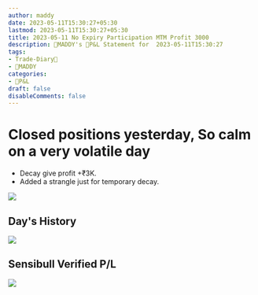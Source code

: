 ```yaml
---
author: maddy
date: 2023-05-11T15:30:27+05:30
lastmod: 2023-05-11T15:30:27+05:30
title: 2023-05-11 No Expiry Participation MTM Profit 3000
description: 🧔MADDY's 💸P&L Statement for  2023-05-11T15:30:27 
tags:
- Trade-Diary📗
- 🧔MADDY
categories: 
- 💸P&L
draft: false
disableComments: false
---
```

# Closed positions yesterday, So calm on a very volatile day

- Decay give profit +₹3K.
- Added a strangle just for temporary decay.

![](https://i.imgur.com/D4hn3JS.png)

## Day's History

![](https://i.imgur.com/qVvCk7K.png)

## Sensibull Verified P/L

![](https://i.imgur.com/rERBAJL.png)
